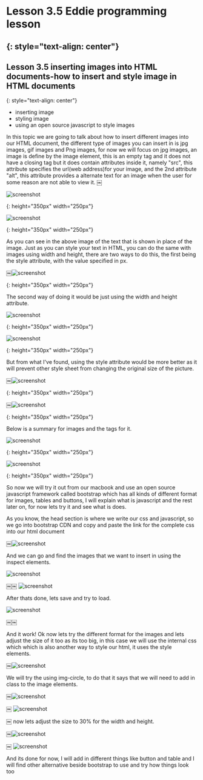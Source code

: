 # Lesson 3.5 Eddie programming lesson
{: style="text-align: center"}
-------------------------------------

## Lesson 3.5 inserting images into HTML documents-how to insert and style image in HTML documents
{: style="text-align: center"}

- inserting image
- styling image
- using an open source javascript to style images

In this topic we are going to talk about how to insert different images into our HTML document, the different type of images you can insert in is jpg images, gif images and Png images, for now we will focus on jpg images, an image is define by the image element, this is an empty tag and it does not have a closing tag but it does contain attributes inside it, namely "src", this attribute specifies the url(web address)for your image, and the 2nd attribute "alt", this attribute provides a alternate text for an image when the user for some reason are not able to view it.
￼

![screenshot][id]

[id]:/images/Lesson3.5/Photo1.png
{: height="350px" width="250px"}

![screenshot][id1]

[id1]:/images/Lesson3.5/Photo2.png
{: height="350px" width="250px"}

As you can see in the above image of the text that is shown in place of the image.
Just as you can style your text in HTML, you can do the same with images using width and height, there are two ways to do this, the first being the style attribute, with the value specified in px.

￼![screenshot][id2]

[id2]:/images/Lesson3.5/Photo3.png
{: height="350px" width="250px"}

The second way of doing it would be just using the width and height attribute.

![screenshot][id3]

[id3]:/images/Lesson3.5/Photo4.png
{: height="350px" width="250px"}


![screenshot][id4]

[id4]:/images/Lesson3.5/Photo5.png
{: height="350px" width="250px"}

But from what I've found, using the style attribute would be more better as it will prevent other style sheet from changing the original size of the picture.

￼![screenshot][id5]

[id5]:/images/Lesson3.5/Photo6.png
{: height="350px" width="250px"}


￼![screenshot][id6]

[id6]:/images/Lesson3.5/Photo7.png
{: height="350px" width="250px"}


Below is a summary for images and the tags for it.

![screenshot][id7]

[id7]:/images/Lesson3.5/Photo8.png
{: height="350px" width="250px"}


![screenshot][id8]

[id8]:/images/Lesson3.5/Photo9.png
{: height="350px" width="250px"}

So now we will try it out from our macbook and use an open source javascript framework called bootstrap which has all kinds of different format for images, tables and buttons, I will explain what is javascript and the rest later on, for now lets try it and see what is does.

As you know, the head section is where we write our css and javascript, so we go into bootstrap CDN and copy and paste the link for the complete css into our html document

￼![screenshot][id9]

[id9]:/images/Lesson3.5/Photo10.png


And we can go and find the images that we want to insert in using the inspect elements.

![screenshot][id10]

[id10]:/images/Lesson3.5/Photo11.png
￼￼
![screenshot][id11]

[id11]:/images/Lesson3.5/Photo12.png


After thats done, lets save and try to load.

![screenshot][id12]

[id12]:/images/Lesson3.5/Photo13.png
￼￼

And it work! Ok now lets try the different format for the images and lets adjust the size of it too as its too big, in this case we will use the internal css which which is also another way to style our html, it uses the style elements.

￼![screenshot][id13]

[id13]:/images/Lesson3.5/Photo14.png


We will try the using img-circle, to do that it says that we will need to add in class to the image elements.

￼![screenshot][id14]

[id14]:/images/Lesson3.5/Photo15.png
￼
![screenshot][id15]

[id15]:/images/Lesson3.5/Photo16.png
￼
now lets adjust the size to 30% for the width and height.

￼![screenshot][id16]

[id16]:/images/Lesson3.5/Photo17.png
￼
![screenshot][id17]

[id17]:/images/Lesson3.5/Photo18.png


And its done for now, I will add in different things like button and table and I will find other alternative beside bootstrap to use and try how things look too
